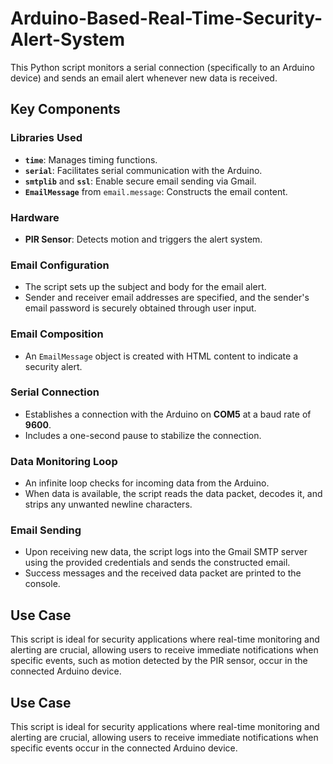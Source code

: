# Arduino-Based-Real-Time-Security-Alert-System
This Python script monitors a serial connection (specifically to an Arduino device) and sends an email alert whenever new data is received.

## Key Components

### Libraries Used
- **`time`**: Manages timing functions.
- **`serial`**: Facilitates serial communication with the Arduino.
- **`smtplib`** and **`ssl`**: Enable secure email sending via Gmail.
- **`EmailMessage`** from `email.message`: Constructs the email content.

### Hardware
- **PIR Sensor**: Detects motion and triggers the alert system.

### Email Configuration
- The script sets up the subject and body for the email alert.
- Sender and receiver email addresses are specified, and the sender's email password is securely obtained through user input.

### Email Composition
- An `EmailMessage` object is created with HTML content to indicate a security alert.

### Serial Connection
- Establishes a connection with the Arduino on **COM5** at a baud rate of **9600**.
- Includes a one-second pause to stabilize the connection.

### Data Monitoring Loop
- An infinite loop checks for incoming data from the Arduino.
- When data is available, the script reads the data packet, decodes it, and strips any unwanted newline characters.

### Email Sending
- Upon receiving new data, the script logs into the Gmail SMTP server using the provided credentials and sends the constructed email.
- Success messages and the received data packet are printed to the console.

## Use Case
This script is ideal for security applications where real-time monitoring and alerting are crucial, allowing users to receive immediate notifications when specific events, such as motion detected by the PIR sensor, occur in the connected Arduino device.

## Use Case
This script is ideal for security applications where real-time monitoring and alerting are crucial, allowing users to receive immediate notifications when specific events occur in the connected Arduino device.
